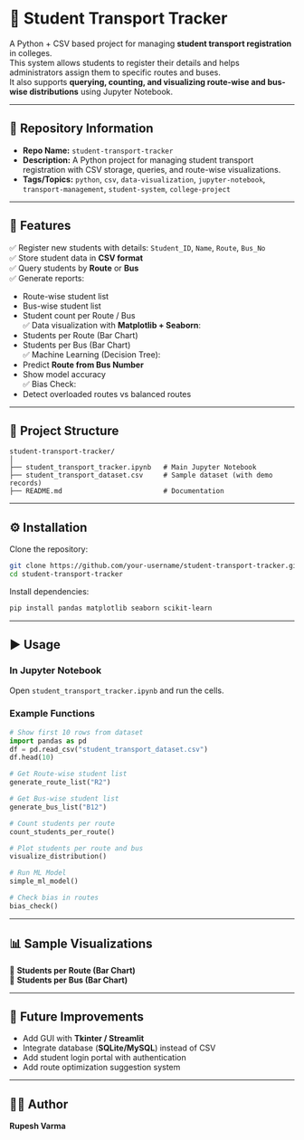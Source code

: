 # 🚌 Student Transport Tracker

A Python + CSV based project for managing **student transport registration** in colleges.  
This system allows students to register their details and helps administrators assign them to specific routes and buses.  
It also supports **querying, counting, and visualizing route-wise and bus-wise distributions** using Jupyter Notebook.  

---

## 📌 Repository Information

- **Repo Name:** `student-transport-tracker`  
- **Description:** A Python project for managing student transport registration with CSV storage, queries, and route-wise visualizations.  
- **Tags/Topics:** `python`, `csv`, `data-visualization`, `jupyter-notebook`, `transport-management`, `student-system`, `college-project`  

---

## 📌 Features

✅ Register new students with details: `Student_ID`, `Name`, `Route`, `Bus_No`  
✅ Store student data in **CSV format**  
✅ Query students by **Route** or **Bus**  
✅ Generate reports:  
- Route-wise student list  
- Bus-wise student list  
- Student count per Route / Bus  
✅ Data visualization with **Matplotlib + Seaborn**:  
- Students per Route (Bar Chart)  
- Students per Bus (Bar Chart)  
✅ Machine Learning (Decision Tree):  
- Predict **Route from Bus Number**  
- Show model accuracy  
✅ Bias Check:  
- Detect overloaded routes vs balanced routes  

---

## 📂 Project Structure

```
student-transport-tracker/
│
├── student_transport_tracker.ipynb   # Main Jupyter Notebook
├── student_transport_dataset.csv     # Sample dataset (with demo records)
├── README.md                         # Documentation
```

---

## ⚙️ Installation

Clone the repository:  

```bash
git clone https://github.com/your-username/student-transport-tracker.git
cd student-transport-tracker
```

Install dependencies:  

```bash
pip install pandas matplotlib seaborn scikit-learn
```

---

## ▶️ Usage

### In Jupyter Notebook  
Open `student_transport_tracker.ipynb` and run the cells.  

### Example Functions  

```python
# Show first 10 rows from dataset
import pandas as pd
df = pd.read_csv("student_transport_dataset.csv")
df.head(10)

# Get Route-wise student list
generate_route_list("R2")

# Get Bus-wise student list
generate_bus_list("B12")

# Count students per route
count_students_per_route()

# Plot students per route and bus
visualize_distribution()

# Run ML Model
simple_ml_model()

# Check bias in routes
bias_check()
```

---

## 📊 Sample Visualizations

📌 **Students per Route (Bar Chart)**  
📌 **Students per Bus (Bar Chart)**  

---

## 🔮 Future Improvements

- Add GUI with **Tkinter / Streamlit**  
- Integrate database (**SQLite/MySQL**) instead of CSV  
- Add student login portal with authentication  
- Add route optimization suggestion system  

---

## 👩‍💻 Author

**Rupesh Varma**
